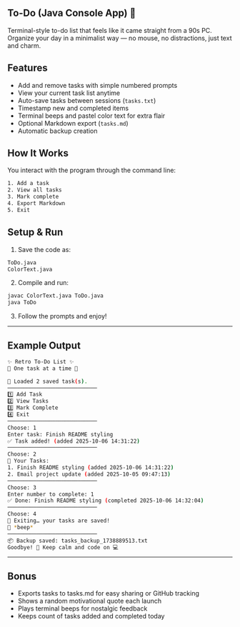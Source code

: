## To-Do (Java Console App) 🧮
Terminal-style to-do list that feels like it came straight from a 90s PC.
Organize your day in a minimalist way — no mouse, no distractions, just text and charm.

## Features
- Add and remove tasks with simple numbered prompts  
- View your current task list anytime  
- Auto-save tasks between sessions (`tasks.txt`)  
- Timestamp new and completed items  
- Terminal beeps and pastel color text for extra flair  
- Optional Markdown export (`tasks.md`)  
- Automatic backup creation  

## How It Works
You interact with the program through the command line:
```bash
1. Add a task
2. View all tasks
3. Mark complete
4. Export Markdown
5. Exit
```
## Setup & Run 
1. Save the code as:
```bash
ToDo.java
ColorText.java
```

2. Compile and run:
```bash
javac ColorText.java ToDo.java
java ToDo
```
3. Follow the prompts and enjoy!
---
## Example Output

```bash
✨ Retro To-Do List ✨
💬 One task at a time 🪩

📂 Loaded 2 saved task(s).
────────────────────────────
1️⃣ Add Task
2️⃣ View Tasks
3️⃣ Mark Complete
4️⃣ Exit
────────────────────────────
Choose: 1
Enter task: Finish README styling
✅ Task added! (added 2025-10-06 14:31:22)
────────────────────────────
Choose: 2
📝 Your Tasks:
1. Finish README styling (added 2025-10-06 14:31:22)
2. Email project update (added 2025-10-05 09:47:13)
────────────────────────────
Choose: 3
Enter number to complete: 1
✅ Done: Finish README styling (completed 2025-10-06 14:32:04)
────────────────────────────
Choose: 4
💾 Exiting… your tasks are saved!
🔔 *beep* 
────────────────────────────
📦 Backup saved: tasks_backup_1738889513.txt
Goodbye! 🌈 Keep calm and code on 💻
```
---

## Bonus 
- Exports tasks to tasks.md for easy sharing or GitHub tracking
- Shows a random motivational quote each launch
- Plays terminal beeps for nostalgic feedback
- Keeps count of tasks added and completed today

